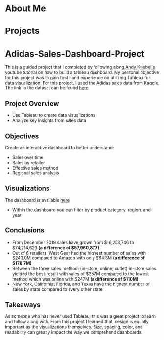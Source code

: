 # About Me

# Projects

# Adidas-Sales-Dashboard-Project
This is a guided project that I completed by following along [Andy Kriebel's](https://www.youtube.com/watch?v=3w4s_6r3B6A&ab_channel=AndyKriebel) youtube tutorial on how to build a tableau dashboard. My personal objective for this project was to gain first hand experience on utilizing Tableau for data visualization. For this project, I used the Adidas sales data from Kaggle. The link to the dataset can be found [here](https://www.kaggle.com/datasets/vishwas199728/adidas-sales-data).
## Project Overview
- Use Tableau to create data visualizations 
- Analyze key insights from sales data
## Objectives
Create an interactive dashboard to better understand:
- Sales over time
- Sales by retailer
- Effective sales method
- Regional sales analysis
## Visualizations
The dashboard is available [here](https://public.tableau.com/app/profile/tommy.truong/viz/AdidasSalesDashboard_16966298574710/Dashboard1)
- Within the dashboard you can filter by product category, region, and year
## Conclusions
- From December 2019 sales have grown from $16,253,746 to $74,214,623 **(a difference of $57,960,877)**
- Out of 6 retailers, West Gear had the highest number of sales with $243.0M compared to Amazon with only $64.3M **(a difference of $178.7M)**
- Between the three sales method: (in-store, online, outlet) in-store sales yielded the best-result with sales of $357M compared to the lowest method which was online with $247M **(a difference of $110M)**
- New York, California, Florida, and Texas have the highest number of sales by state compared to every other state
## Takeaways 
As someone who has never used Tableau, this was a great project to learn and follow along with. From this project I learned that, design is equally important as the visualizations themselves. Size, spacing, color, and readability can greatly impact the way we comprehend dashboards. 
